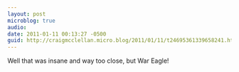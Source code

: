 ```yaml
---
layout: post
microblog: true
audio: 
date: 2011-01-11 00:13:27 -0500
guid: http://craigmcclellan.micro.blog/2011/01/11/t24695361339658241.html
---
```

Well that was insane and way too close, but War Eagle!
